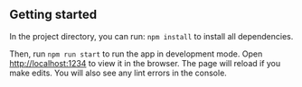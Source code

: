 ## Getting started

In the project directory, you can run: `npm install` to install all dependencies.

Then, run `npm run start` to run the app in development mode.
Open [http://localhost:1234](http://localhost:1234) to view it in the browser. The page will reload if you make edits. You will also see any lint errors in the console.
